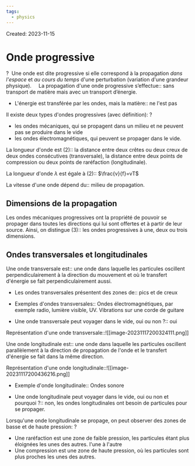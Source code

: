 ```yaml
---
tags:
  - physics
---
```

Created: 2023-11-15

# Onde progressive
?
 Une onde est dite progressive si elle correspond à la propagation _dans l'espace_ et _au cours du temps_ d'une perturbation (variation d'une grandeur physique).
 <!--SR:!2023-11-29,1,147-->
 
La propagation d'une onde progressive s’effectue:: sans transport de matière mais avec un transport d’énergie.
<!--SR:!2023-12-05,2,180-->


- L'énergie est transférée par les ondes, mais la matière:: ne l'est pas
<!--SR:!2023-12-16,17,250-->

Il existe deux types d'ondes progressives (avec définition):
?
- les ondes mécaniques, qui se propagent dans un milieu et ne peuvent pas se produire dans le vide
- les ondes électromagnétiques, qui peuvent se propager dans le vide.
<!--SR:!2023-12-05,7,207-->

La longueur d'onde est (2):: la distance entre deux crêtes ou deux creux de deux ondes consécutives (transversale), la distance entre deux points de compression ou deux points de raréfaction (longitudinale).
<!--SR:!2023-12-13,10,218-->

La longueur d'onde $\lambda$ est égale à (2):: $\frac{v}{f}=vT$
<!--SR:!2023-12-30,27,250-->

La vitesse d'une onde dépend du:: milieu de propagation.
<!--SR:!2023-12-06,4,238-->

## Dimensions de la propagation
Les ondes mécaniques progressives ont la propriété de pouvoir se propager dans toutes les directions qui lui sont offertes et à partir de leur source. Ainsi, on distingue (3):: les ondes progressives à une, deux ou trois dimensions.
<!--SR:!2023-12-16,16,250-->

## Ondes transversales et longitudinales
Une onde transversale est:: une onde dans laquelle les particules oscillent perpendiculairement à la direction du mouvement et où le transfert d'énergie se fait perpendiculairement aussi.
<!--SR:!2023-12-06,3,147-->
- Les ondes transversales présentent des zones de:: pics et de creux
<!--SR:!2023-12-11,12,230-->
- Exemples d'ondes transversales:: Ondes électromagnétiques, par exemple radio, lumière visible, UV. Vibrations sur une corde de guitare
<!--SR:!2023-12-22,20,250-->
- Une onde transversale peut voyager dans le vide, oui ou non ?:: oui
<!--SR:!2023-12-20,20,267-->

Représentation d'une onde transversale::![[image-20231117200324111.png]]
<!--SR:!2023-12-23,21,250-->


Une onde longitudinale est:: une onde dans laquelle les particules oscillent parallèlement à la direction de propagation de l'onde et le transfert d'énergie se fait dans la même direction.
<!--SR:!2023-12-11,9,210-->

Représentation d'une onde longitudinale::![[image-20231117200436216.png]]
<!--SR:!2023-12-05,8,230-->

- Exemple d'onde longitudinale:: Ondes sonore
<!--SR:!2023-12-06,10,247-->
- Une onde longitudinale peut voyager dans le vide, oui ou non et pourquoi ?:: non, les ondes longitudinales ont besoin de particules pour se propager.
<!--SR:!2023-12-11,14,247-->

Lorsqu'une onde longitudinale se propage, on peut observer des zones de basse et de haute pression:
?
- Une raréfaction est une zone de faible pression, les particules étant plus éloignées les unes des autres. l'une à l'autre
- Une compression est une zone de haute pression, où les particules sont plus proches les unes des autres.
<!--SR:!2023-12-10,13,247-->

